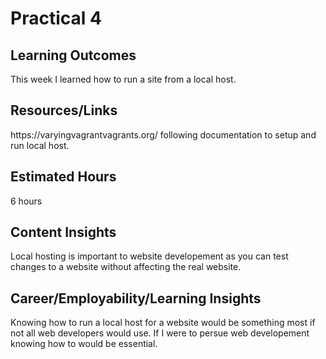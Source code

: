 <h1>Practical 4</h1>
<h2>Learning Outcomes</h2>
This week I learned how to run a site from a local host.

<h2>Resources/Links</h2>
https://varyingvagrantvagrants.org/ following documentation to setup and run local host.

<h2>Estimated Hours</h2>
6 hours

<h2>Content Insights</h2>
Local hosting is important to website developement as you can test changes to a website without affecting the real website.

<h2>Career/Employability/Learning Insights</h2>
Knowing how to run a local host for a website would be something most if not all web developers would use. If I were to persue web developement knowing how to would be essential.

